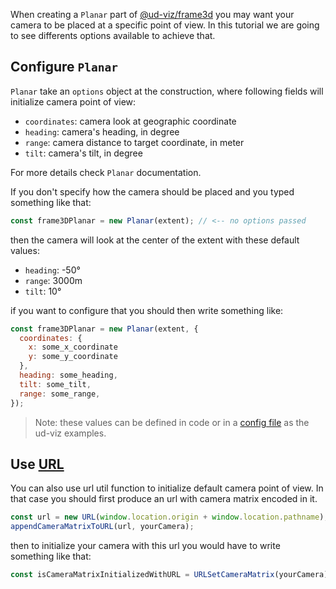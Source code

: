 When creating a `Planar` part of [@ud-viz/frame3d](../../packages/frame3d/) you may want your camera to be placed at a specific point of view. In this tutorial we are going to see differents options available to achieve that.

## Configure `Planar`

`Planar` take an `options` object at the construction, where following fields will initialize camera point of view:

 * `coordinates`: camera look at geographic coordinate
 * `heading`: camera's heading, in degree
 * `range`: camera distance to target coordinate, in meter
 * `tilt`: camera's tilt, in degree

For more details check `Planar` documentation.

If you don't specify how the camera should be placed and you typed something like that:

```js
const frame3DPlanar = new Planar(extent); // <-- no options passed
```

then the camera will look at the center of the extent with these default values:
 * `heading`: -50°
 * `range`: 3000m
 * `tilt`: 10°

if you want to configure that you should then write something like:

```js
const frame3DPlanar = new Planar(extent, {
  coordinates: {
    x: some_x_coordinate
    y: some_y_coordinate
  },
  heading: some_heading,
  tilt: some_tilt,
  range: some_range,
});
```

> Note: these values can be defined in code or in a [config file](../../examples/assets/config/frame3D_planars.json) as the ud-viz examples.

## Use [URL](https://developer.mozilla.org/en-US/docs/Web/API/URL)

You can also use url util function to initialize default camera point of view. In that case you should first produce an url with camera matrix encoded in it.

```js
const url = new URL(window.location.origin + window.location.pathname);
appendCameraMatrixToURL(url, yourCamera);
```

then to initialize your camera with this url you would have to write something like that:

```js
const isCameraMatrixInitializedWithURL = URLSetCameraMatrix(yourCamera);
```